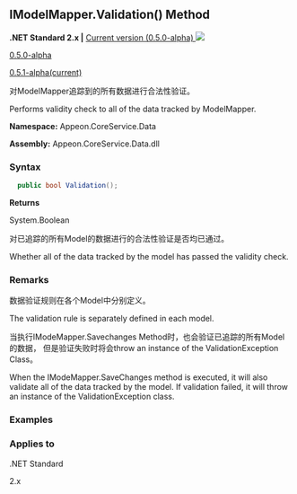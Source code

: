 

## **IModelMapper.Validation() Method**

**.NET Standard 2.x |**  <a href="javascript:void(0)" class="dropdown">Current version (0.5.0-alpha) <img src="~/images/dropdown.png"/></a>

<div class="otherversions"  value="versdiv">

<a href="javascript:void(0)">0.5.0-alpha</a>

<a href="javascript:void(0)">0.5.1-alpha(current)</a>

</div>

对ModelMapper追踪到的所有数据进行合法性验证。

Performs validity check to all of the data tracked by ModelMapper.

 **Namespace:** Appeon.CoreService.Data

 **Assembly:** Appeon.CoreService.Data.dll

### **Syntax**

```c#
  public bool Validation();
```

**Returns**

System.Boolean

对已追踪的所有Model的数据进行的合法性验证是否均已通过。

Whether all of the data tracked by the model has passed the validity check.

### **Remarks**

数据验证规则在各个Model中分别定义。

The validation rule is separately defined in each model.

当执行IModeMapper.Savechanges Method时，也会验证已追踪的所有Model的数据， 但是验证失败时将会throw an instance of the ValidationException Class。

When the IModeMapper.SaveChanges method is executed, it will also validate all of the data tracked by the model. If validation failed, it will throw an instance of the ValidationException class.

### **Examples**



### **Applies to**

.NET Standard 

2.x